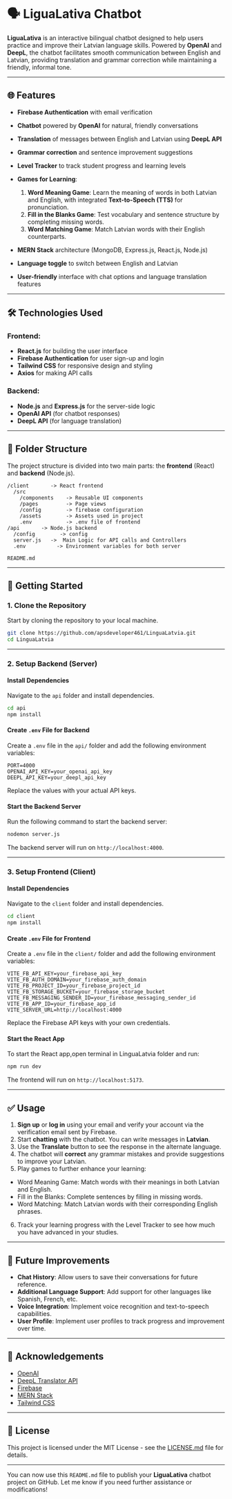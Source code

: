 # 🗣️ **LiguaLativa Chatbot**

**LiguaLativa** is an interactive bilingual chatbot designed to help users practice and improve their Latvian language skills. Powered by **OpenAI** and **DeepL**, the chatbot facilitates smooth communication between English and Latvian, providing translation and grammar correction while maintaining a friendly, informal tone.

---

## 🌐 **Features**

- **Firebase Authentication** with email verification
- **Chatbot** powered by **OpenAI** for natural, friendly conversations
- **Translation** of messages between English and Latvian using **DeepL API**
- **Grammar correction** and sentence improvement suggestions
- **Level Tracker** to track student progress and learning levels
- **Games for Learning**:

  1. **Word Meaning Game**: Learn the meaning of words in both Latvian and English, with integrated **Text-to-Speech (TTS)** for pronunciation.
  2. **Fill in the Blanks Game**: Test vocabulary and sentence structure by completing missing words.
  3. **Word Matching Game**: Match Latvian words with their English counterparts.

- **MERN Stack** architecture (MongoDB, Express.js, React.js, Node.js)
- **Language toggle** to switch between English and Latvian
- **User-friendly** interface with chat options and language translation features

---

## 🛠️ **Technologies Used**

### **Frontend:**

- **React.js** for building the user interface
- **Firebase Authentication** for user sign-up and login
- **Tailwind CSS** for responsive design and styling
- **Axios** for making API calls

### **Backend:**

- **Node.js** and **Express.js** for the server-side logic
- **OpenAI API** (for chatbot responses)
- **DeepL API** (for language translation)

---

## 📁 **Folder Structure**

The project structure is divided into two main parts: the **frontend** (React) and **backend** (Node.js).

```
/client       -> React frontend
  /src
    /components    -> Reusable UI components
    /pages         -> Page views
    /config        -> firebase configuration
    /assets        -> Assets used in project
    .env           -> .env file of frontend
/api       -> Node.js backend
  /config        -> config
  server.js   ->  Main Logic for API calls and Controllers
  .env          -> Environment variables for both server

README.md
```

---

## 🚀 **Getting Started**

### 1. Clone the Repository

Start by cloning the repository to your local machine.

```bash
git clone https://github.com/apsdeveloper461/LinguaLatvia.git
cd LinguaLatvia
```

---

### 2. Setup Backend (Server)

#### Install Dependencies

Navigate to the `api` folder and install dependencies.

```bash
cd api
npm install
```

#### Create `.env` File for Backend

Create a `.env` file in the `api/` folder and add the following environment variables:

```env
PORT=4000
OPENAI_API_KEY=your_openai_api_key
DEEPL_API_KEY=your_deepl_api_key
```

Replace the values with your actual API keys.

#### Start the Backend Server

Run the following command to start the backend server:

```bash
nodemon server.js
```

The backend server will run on `http://localhost:4000`.

---

### 3. Setup Frontend (Client)

#### Install Dependencies

Navigate to the `client` folder and install dependencies.

```bash
cd client
npm install
```

#### Create `.env` File for Frontend

Create a `.env` file in the `client/` folder and add the following environment variables:

```env
VITE_FB_API_KEY=your_firebase_api_key
VITE_FB_AUTH_DOMAIN=your_firebase_auth_domain
VITE_FB_PROJECT_ID=your_firebase_project_id
VITE_FB_STORAGE_BUCKET=your_firebase_storage_bucket
VITE_FB_MESSAGING_SENDER_ID=your_firebase_messaging_sender_id
VITE_FB_APP_ID=your_firebase_app_id
VITE_SERVER_URL=http://localhost:4000
```

Replace the Firebase API keys with your own credentials.

#### Start the React App

To start the React app,open terminal in LinguaLatvia folder and run:

```bash
npm run dev
```

The frontend will run on `http://localhost:5173`.

---

## ✅ **Usage**

1. **Sign up** or **log in** using your email and verify your account via the verification email sent by Firebase.
2. Start **chatting** with the chatbot. You can write messages in **Latvian**.
3. Use the **Translate** button to see the response in the alternate language.
4. The chatbot will **correct** any grammar mistakes and provide suggestions to improve your Latvian.
5. Play games to further enhance your learning:

- Word Meaning Game: Match words with their meanings in both Latvian and English.
- Fill in the Blanks: Complete sentences by filling in missing words.
- Word Matching: Match Latvian words with their corresponding English phrases.

6. Track your learning progress with the Level Tracker to see how much you have advanced in your studies.

---

## 🎯 **Future Improvements**

- **Chat History**: Allow users to save their conversations for future reference.
- **Additional Language Support**: Add support for other languages like Spanish, French, etc.
- **Voice Integration**: Implement voice recognition and text-to-speech capabilities.
- **User Profile**: Implement user profiles to track progress and improvement over time.

---

## 🙌 **Acknowledgements**

- [OpenAI](https://openai.com/)
- [DeepL Translator API](https://www.deepl.com/docs-api)
- [Firebase](https://firebase.google.com/)
- [MERN Stack](https://www.mongodb.com/mern-stack)
- [Tailwind CSS](https://tailwindcss.com/)

---

## 📄 **License**

This project is licensed under the MIT License - see the [LICENSE.md](LICENSE.md) file for details.

---

You can now use this `README.md` file to publish your **LiguaLativa** chatbot project on GitHub. Let me know if you need further assistance or modifications!
